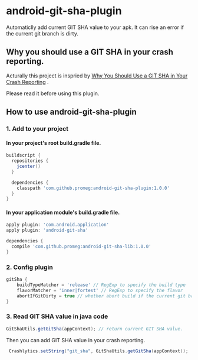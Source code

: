 # android-git-sha-plugin

Automaticlly add current GIT SHA value to your apk. It can rise an error if the current git branch is dirty.

## Why you should use a GIT SHA in your crash reporting.

Acturally this project is inspried by [Why You Should Use a GIT SHA in Your Crash Reporting](http://www.donnfelker.com/why-you-should-use-a-git-sha-in-your-crash-reporting/) .

Please read it before using this plugin.

## How to use android-git-sha-plugin

### 1. Add to your project

#### In your project's root build.gradle file.
```groovy
buildscript {
  repositories {
    jcenter()
  }

  dependencies {
    classpath 'com.github.promeg:android-git-sha-plugin:1.0.0'
  }
}
```

#### In your application module's build.gradle file.
```groovy
apply plugin: 'com.android.application'
apply plugin: 'android-git-sha'

dependencies {
  compile 'com.github.promeg:android-git-sha-lib:1.0.0'
}
```

### 2. Config plugin

```groovy
gitSha {
    buildTypeMatcher = 'release' // RegExp to specify the build type
    flavorMatcher = 'inner|fortest' // RegExp to specify the flavor
    abortIfGitDirty = true // whether abort build if the current git branch is dirty
}
```

### 3. Read GIT SHA value in java code



```java
GitShaUtils.getGitSha(appContext); // return current GIT SHA value.
```

Then you can add GIT SHA value in your crash reporting.

```java
 Crashlytics.setString("git_sha", GitShaUtils.getGitSha(appContext));
``` 



